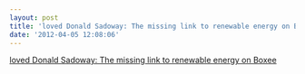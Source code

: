 ```yaml
---
layout: post
title: 'loved Donald Sadoway: The missing link to renewable energy on Boxee'
date: '2012-04-05 12:08:06'
---
```


<a href='http://b0x.ee/GUK7lS'>loved Donald Sadoway: The missing link to renewable energy on Boxee</a>